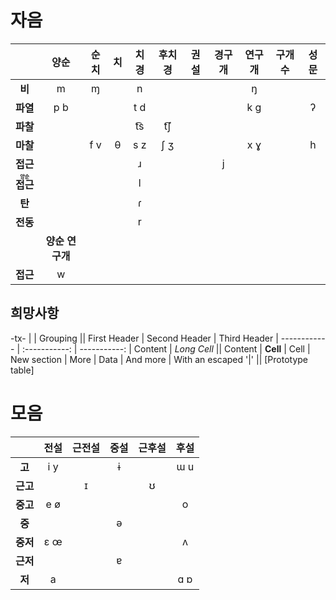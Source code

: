 # 자음
|                                             |      양순       | 순치 | 치  | 치경 | 후치경 | 권설 | 경구개 | 연구개 | 구개수 | 성문 |
|:-------------------------------------------:|:---------------:|:----:|:---:|:----:|:------:|:----:|:------:|:------:|:------:|:----:|
|                   **비**                    |        m        |  ɱ   |     |  n   |        |      |        |   ŋ    |        |      |
|                  **파열**                   |       p b       |      |     | t d  |        |      |        |  k ɡ   |        |  ʔ   |
|                  **파찰**                   |                 |      |     | t͡s  |  t͡ʃ   |      |        |        |        |      |
|                  **마찰**                   |                 | f v  |  θ  | s z  |  ʃ ʒ   |      |        |  x ɣ   |        |  h   |
|                  **접근**                   |                 |      |     |  ɹ   |        |      |   j    |        |        |      |
| **<ruby><rb>접근</rb><rt>양순</rt></ruby>** |                 |      |     |  l   |        |      |        |        |        |      |
|                   **탄**                    |                 |      |     |  ɾ   |        |      |        |        |        |      |
|                  **전동**                   |                 |      |     |  r   |        |      |        |        |        |      |
|                                             | **양순 연구개** |      |     |      |        |      |        |        |        |      |
|                  **접근**                   |        w        |      |     |      |        |      |        |        |        |      |

## 희망사항
-tx-
|             |          Grouping           || 
First Header  | Second Header | Third Header | 
 ------------ | :-----------: | -----------: | 
Content       |          *Long Cell*        || 
Content       |   **Cell**    |         Cell | 
New section   |     More      |         Data | 
And more      | With an escaped '\|'       || 
[Prototype table]


# 모음
|      | 전설 | 근전설 | 중설 | 근후설 | 후설 |
|:----:|:----:|:------:|:----:|:------:|:----:|
|  **고**  | i y  |        |  ɨ   |        | ɯ u  |
| **근고** |      |   ɪ    |      |   ʊ    |      |
| **중고** | e ø  |        |      |        |  o   |
|  **중**  |      |        |  ə   |        |      |
| **중저** | ɛ œ  |        |      |        |  ʌ   |
| **근저** |      |        |  ɐ   |        |      |
|  **저**  |  a   |        |      |        | ɑ ɒ  |

